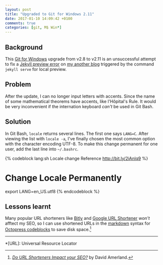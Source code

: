 ```yaml
---
layout: post
title: "Upgraded to Git for Windows 2.11"
date: 2017-01-10 14:09:42 +0100
comments: true
categories: [git, M$ Win*]
---
```


Background
---

This [Git for Windows][git4win] upgrade from v2.8 to v2.11 is an
unsuccessful attempt to fix a [Jekyll preview error][pp] on [my
another blog][blog2] triggered by the command `jekyll serve` for local
preview.

Problem
---

After the update, I can no longer input letters with accents.  Since
the name of some mathematical theorems have accents, like l'Hôpital's
Rule.  It would be very inconvenient if the internation keyboard
*can't* be used in Git Bash.

<!-- more -->

Solution
---

In Git Bash, `locale` returns several lines.  The first one says
`LANG=C`.  After viewing the list with `locale -a`, I've finally
chosen the most common option with the character encoding UTF-8.  To
make this change permanent for one user, add the last line into
`~/.bashrc`.

{% codeblock lang:sh Locale change Reference http://bit.ly/2iAnlq9 %}
# Change Locale Permanently
export LANG=en_US.utf8
{% endcodeblock %}

Lessons learnt
---

Many popular URL shorteners like [Bitly](bit.ly) and
[Google URL Shortener](goo.gl) *won't* afftect my SEO, so I can use
shortened URLs in the [markdown][md] syntax for
[Octopress codeblocks][cb] to save disk space.[^seo]

---
[^seo]: [*Do URL Shorteners Impact your SEO?*][seo] by David Amerland.

[git4win]: https://git-for-windows.github.io/
[pp]: /blog/2016/08/28/jekyll-serve-error-2/
[blog2]: /blog2/
[src]: http://www.shellhacks.com/en/HowTo-Change-Locale-Language-and-Character-Set-in-Linux
[md]: https://daringfireball.net/projects/markdown/
[cb]: http://octopress.org/docs/plugins/codeblock/
[seo]: http://davidamerland.com/seo-tips/371-do-url-shorteners-impact-your-seo.html

*[URL]: Universal Resource Locator
